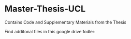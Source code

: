 # Master-Thesis-UCL
Contains Code and Supplementary Materials from the Thesis

Find additonal files in this google drive fodler: 
